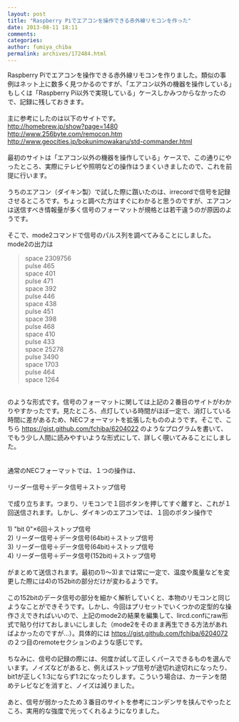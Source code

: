 ```yaml
---
layout: post
title: "Raspberry Piでエアコンを操作できる赤外線リモコンを作った"
date: 2013-08-11 18:11
comments: 
categories: 
author: fumiya_chiba
permalink: archives/172484.html
---
```


Raspberry Piでエアコンを操作できる赤外線リモコンを作りました。類似の事例はネット上に数多く見つかるのですが、「エアコン以外の機器を操作している」もしくは「Raspberry Pi以外で実現している」ケースしかみつからなかったので、記録に残しておきます。<br>
<br>
主に参考にしたのは以下のサイトです。<br>
<a href="http://homebrew.jp/show?page=1480" target="_blank" title="http://homebrew.jp/show?page=1480">http://homebrew.jp/show?page=1480</a><br>
<a href="http://www.256byte.com/remocon.htm" target="_blank" title="http://www.256byte.com/remocon.htm">http://www.256byte.com/remocon.htm</a><br>
<a href="http://www.geocities.jp/bokunimowakaru/std-commander.html" target="_blank" title="http://www.geocities.jp/bokunimowakaru/std-commander.html">http://www.geocities.jp/bokunimowakaru/std-commander.html</a><br>
<br>
最初のサイトは「エアコン以外の機器を操作している」ケースで、この通りにやったところ、実際にテレビや照明などの操作はうまくいきましたので、これを前提に行います。<br>
<br>
うちのエアコン（ダイキン製）で試した際に躓いたのは、irrecordで信号を記録させるところです。ちょっと調べた方はすぐにわかると思うのですが、エアコンは送信すべき情報量が多く信号のフォーマットが規格とは若干違うのが原因のようです。<br>
<br>
そこで、mode2コマンドで信号のパルス列を調べてみることにしました。mode2の出力は<br>
<blockquote>space 2309756<br>
pulse 465<br>
space 401<br>
pulse 471<br>
space 392<br>
pulse 446<br>
space 438<br>
pulse 451<br>
space 398<br>
pulse 468<br>
space 410<br>
pulse 433<br>
space 25278<br>
pulse 3490<br>
space 1703<br>
pulse 464<br>
space 1264</blockquote><br>
のような形式です。信号のフォーマットに関しては上記の２番目のサイトがわかりやすかったです。見たところ、点灯している時間がほぼ一定で、消灯している時間に差があるため、NECフォーマットを拡張したもののようです。そこで、こちら <a href="https://gist.github.com/fchiba/6204022" target="_blank" title="https://gist.github.com/fchiba/6204022">https://gist.github.com/fchiba/6204022</a> のようなプログラムを書いて、でもう少し人間に読みやすいような形式にして、詳しく覗いてみることにしました。<br>
<br>
<br>
通常のNECフォーマットでは、１つの操作は、<br>
<br>
リーダー信号＋データ信号＋ストップ信号<br>
<br>
で成り立ちます。つまり、リモコンで１回ボタンを押してすぐ離すと、これが１回送信されます。しかし、ダイキンのエアコンでは、１回のボタン操作で<br>
<br>
1) "bit 0"×6回＋ストップ信号<br>
2) リーダー信号＋データ信号(64bit)＋ストップ信号<br>
3) リーダー信号＋データ信号(64bit)＋ストップ信号<br>
4) リーダー信号＋データ信号(152bit)＋ストップ信号<br>
<br>
がまとめて送信されます。最初の1)〜3)までは常に一定で、温度や風量などを変更した際には4)の152bitの部分だけが変わるようです。<br>
<br>
この152bitのデータ信号の部分を細かく解析していくと、本物のリモコンと同じようなことができそうです。しかし、今回はプリセットでいくつかの定型的な操作さえできればいいので、上記のmode2の結果を編集して、lircd.confにraw形式で貼り付けておしまいにしました（mode2をそのまま再生できる方法があればよかったのですが…）。具体的には <a href="https://gist.github.com/fchiba/6204072" target="_blank" title="https://gist.github.com/fchiba/6204072">https://gist.github.com/fchiba/6204072</a> の２つ目のremoteセクションのような感じです。<br>
<br>
ちなみに、信号の記録の際には、何度か試して正しくパースできるものを選んでいます。ノイズなどがあると、例えばストップ信号が途切れ途切れになったり、bit1が正しく1:3にならず1:2になったりします。こういう場合は、カーテンを閉めテレビなどを消すと、ノイズは減りました。<br>
<br>
あと、信号が弱かったため３番目のサイトを参考にコンデンサを挟んでやったところ、実用的な強度で光ってくれるようになりました。<br>


